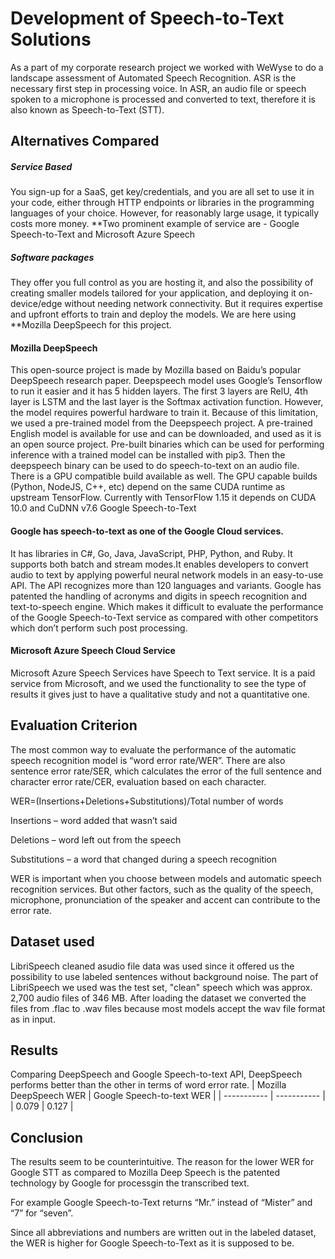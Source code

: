 # Development of Speech-to-Text Solutions

As a part of my corporate research project we worked with WeWyse to do a landscape assessment of Automated Speech Recognition.  ASR is the necessary first step in processing voice. In ASR, an audio file or speech spoken to a microphone is processed and converted to text, therefore it is also known as Speech-to-Text (STT). 

##  Alternatives Compared

##### **Service Based** 
You sign-up for a SaaS, get key/credentials, and you are all set to use it in your code, either through HTTP endpoints or libraries in the programming languages of your choice. However, for reasonably large usage, it typically costs more money. **Two prominent example of service are - Google Speech-to-Text and Microsoft Azure Speech

##### **Software packages**
They offer you full control as you are hosting it, and also the possibility of creating smaller models tailored for your application, and deploying it on-device/edge without needing network connectivity. But it requires expertise and upfront efforts to train and deploy the models. We are here using **Mozilla DeepSpeech for this project.

#### Mozilla DeepSpeech
This open-source project is made by Mozilla based on Baidu’s popular DeepSpeech research paper. Deepspeech model uses Google’s Tensorflow to run it easier and it has 5 hidden layers. The first 3 layers are RelU, 4th layer is LSTM and the last layer is the Softmax activation function. However, the model requires powerful hardware to train it. Because of this limitation, we used a pre-trained model from the Deepspeech project. A pre-trained English model is available for use and can be downloaded, and used as it is an open source project. Pre-built binaries which can be used for performing inference with a trained model can be installed with pip3. Then the deepspeech binary can be used to do speech-to-text on an audio file.
There is a GPU compatible build available as well. The GPU capable builds (Python, NodeJS, C++, etc) depend on the same CUDA runtime as upstream TensorFlow. Currently with TensorFlow 1.15 it depends on CUDA 10.0 and CuDNN v7.6
Google Speech-to-Text

#### Google has speech-to-text as one of the Google Cloud services.
It has libraries in C#, Go, Java, JavaScript, PHP, Python, and Ruby. It supports both batch and stream modes.It enables developers to convert audio to text by applying powerful neural network models in an easy-to-use API. The API recognizes more than 120 languages and variants. Google has patented the handling of acronyms and digits in speech recognition and text-to-speech engine. Which makes it difficult to evaluate the performance of the Google Speech-to-Text service as compared with other competitors which don’t perform such post processing.

#### Microsoft Azure Speech Cloud Service
 Microsoft Azure Speech Services have Speech to Text service. It is a paid service from Microsoft, and we used the functionality to see the type of results it gives just to have a qualitative study and not a quantitative one.
 
## Evaluation Criterion
The most common way to evaluate the performance of the automatic speech recognition model is “word error rate/WER”. There are also sentence error rate/SER, which calculates the error of the full sentence and character error rate/CER, evaluation based on each character.

WER=(Insertions+Deletions+Substitutions)/Total number of words

Insertions – word added that wasn’t said  

Deletions – word left out from the speech  

Substitutions – a word that changed during a speech recognition  

WER is important when you choose between models and automatic speech recognition services. But other factors, such as the quality of the speech, microphone, pronunciation of the speaker and accent can contribute to the error rate.

## Dataset used
LibriSpeech cleaned asudio file data was used since it offered us the possibility to use labeled sentences without background noise. The part of LibriSpeech we used was the test set, "clean" speech which was approx. 2,700 audio files of 346 MB. After loading the dataset we converted the files from .flac to .wav files because most models accept the wav file format as in input.

## Results

Comparing DeepSpeech and Google Speech-to-text API, DeepSpeech performs better than the other in terms of word error rate.
| Mozilla DeepSpeech WER     | Google Speech-to-text WER |
| ----------- | ----------- |
| 0.079   | 0.127      |


## Conclusion
The results seem to be counterintuitive. The reason for the lower WER for Google STT as compared to Mozilla Deep Speech is the patented technology by Google for processgin the transcribed text.

For example Google Speech-to-Text returns “Mr.” instead of “Mister” and “7” for “seven”. 

Since all abbreviations and numbers are written out in the labeled dataset, the WER is higher for Google Speech-to-Text as it is supposed to be. 

